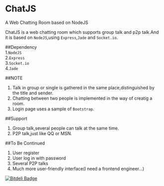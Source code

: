 ChatJS
======

A Web Chatting Room based on NodeJS



ChatJS is a web chatting room which supports group talk and p2p talk.And it is based on `NodeJS`,using `Express`,`Jade` and `Socket.io`.  
 
##Dependency  
1.`NodeJS`  
2.`Express`  
3.`Socket.io`  
4.`Jade`  
  
##NOTE  
1. Talk in group or single is gathered in the same place,distinguished by the title and sender.  
2. Chatting between two people is implemented in the way of creatig a room. 
3. Login page uses a sample of `Bootstrap`. 


##Support
1. Group talk,several people can talk at the same time.  
2. P2P talk,just like QQ or MSN.  

##To Be Continued  
1. User register  
2. User log in with password  
3. Several P2P talks  
4. Much more user-friendly interface(I need a frontend engineer...)  
  
  


[![Bitdeli Badge](https://d2weczhvl823v0.cloudfront.net/laosiaudi/chat-js/trend.png)](https://bitdeli.com/free "Bitdeli Badge")

